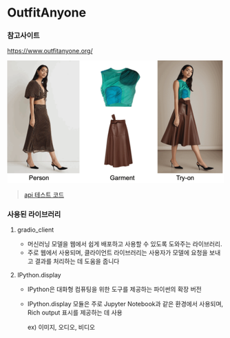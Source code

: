 # OutfitAnyone

### 참고사이트

https://www.outfitanyone.org/

![생성형ai 이미지 예시](img/outfitanyone-demo1.gif)

> [api 테스트 코드](test.ipynb)

### 사용된 라이브러리

1. gradio_client

   - 머신러닝 모델을 웹에서 쉽게 배포하고 사용할 수 있도록 도와주는 라이브러리.
   - 주로 웹에서 사용되며, 클라이언트 라이브러리는 사용자가 모델에 요청을 보내고 결과를 처리하는 데 도움을 줍니다

2. IPython.display

   - IPython은 대화형 컴퓨팅을 위한 도구를 제공하는 파이썬의 확장 버전
   - IPython.display 모듈은 주로 Jupyter Notebook과 같은 환경에서 사용되며, Rich output 표시를 제공하는 데 사용

     ex) 이미지, 오디오, 비디오

